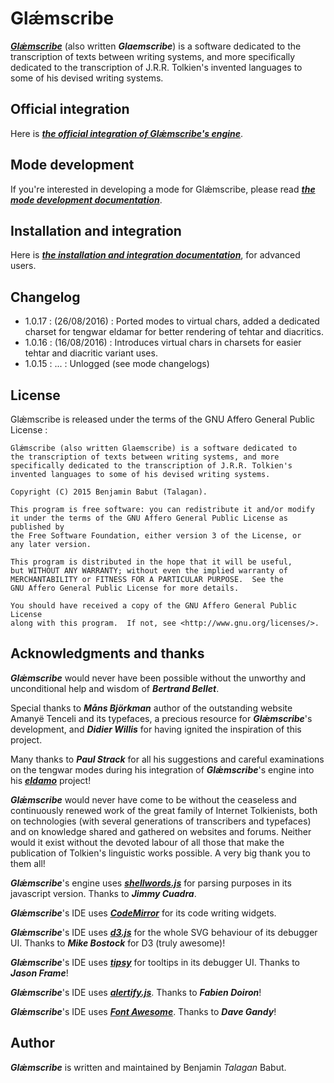 # Glǽmscribe

[**_Glǽmscribe_**](http://jrrvf.com/~glaemscrafu/english/glaemscribe.html) (also written **_Glaemscribe_**) is a software dedicated to
the transcription of texts between writing systems, and more 
specifically dedicated to the transcription of J.R.R. Tolkien's 
invented languages to some of his devised writing systems.


Official integration
--------------------

Here is [**_the official integration of Glǽmscribe's engine_**](http://jrrvf.com/~glaemscrafu/english/glaemscribe.html).

Mode development
----------------

If you're interested in developing a mode for Glǽmscribe, please read [**_the mode development documentation_**](http://jrrvf.com/~glaemscrafu/english/glaemscribe-mode-authoring.html).

Installation and integration
----------------------------

Here is [**_the installation and integration documentation_**](http://bentalagan.github.com/glaemscribe), for advanced users.

Changelog
---------

- 1.0.17 : (26/08/2016) : Ported modes to virtual chars, added a dedicated charset for tengwar eldamar for better rendering of tehtar and diacritics.
- 1.0.16 : (16/08/2016) : Introduces virtual chars in charsets for easier tehtar and diacritic variant uses. 
- 1.0.15 : ... : Unlogged (see mode changelogs)

License
-------

Glǽmscribe is released under the terms of the GNU Affero General Public License :

    Glǽmscribe (also written Glaemscribe) is a software dedicated to
    the transcription of texts between writing systems, and more 
    specifically dedicated to the transcription of J.R.R. Tolkien's 
    invented languages to some of his devised writing systems.
    
    Copyright (C) 2015 Benjamin Babut (Talagan).
    
    This program is free software: you can redistribute it and/or modify
    it under the terms of the GNU Affero General Public License as published by
    the Free Software Foundation, either version 3 of the License, or
    any later version.
    
    This program is distributed in the hope that it will be useful,
    but WITHOUT ANY WARRANTY; without even the implied warranty of
    MERCHANTABILITY or FITNESS FOR A PARTICULAR PURPOSE.  See the
    GNU Affero General Public License for more details.
    
    You should have received a copy of the GNU Affero General Public License
    along with this program.  If not, see <http://www.gnu.org/licenses/>.


Acknowledgments and thanks
--------------------------

**_Glǽmscribe_** would never have been possible without the unworthy and unconditional help and wisdom of **_Bertrand Bellet_**.

Special thanks to **_Måns Björkman_** author of the outstanding website Amanyë Tenceli and its typefaces, a precious resource for **_Glǽmscribe_**'s development, and **_Didier Willis_** for having ignited the inspiration of this project.

Many thanks to **_Paul Strack_** for all his suggestions and careful examinations on the tengwar modes during his integration of **_Glǽmscribe_**'s engine into his [**_eldamo_**](http://eldamo.org) project!

**_Glǽmscribe_** would never have come to be without the ceaseless and continuously renewed work of the great family of Internet Tolkienists, both on technologies (with several generations of transcribers and typefaces) and on knowledge shared and gathered on websites and forums. Neither would it exist without the devoted labour of all those that make the publication of Tolkien's linguistic works possible. A very big thank you to them all!

**_Glǽmscribe_**'s engine uses [**_shellwords.js_**](https://github.com/jimmycuadra/shellwords) for parsing purposes in its javascript version. Thanks to **_Jimmy Cuadra_**.

**_Glǽmscribe_**'s IDE uses [**_CodeMirror_**](https://codemirror.net/) for its code writing widgets.

**_Glǽmscribe_**'s IDE uses [**_d3.js_**](https://d3js.org/) for the whole SVG behaviour of its debugger UI. Thanks to **_Mike Bostock_** for D3 (truly awesome)!

**_Glǽmscribe_**'s IDE uses [**_tipsy_**](http://onehackoranother.com/projects/jquery/tipsy/#download) for tooltips in its debugger UI. Thanks to **_Jason Frame_**!

**_Glǽmscribe_**'s IDE uses [**_alertify.js_**](http://fabien-d.github.io/alertify.js/). Thanks to **_Fabien Doiron_**!

**_Glǽmscribe_**'s IDE uses [**_Font Awesome_**](https://fortawesome.github.io/Font-Awesome/). Thanks to **_Dave Gandy_**!


Author
------

**_Glǽmscribe_** is written and maintained by Benjamin _Talagan_ Babut.

